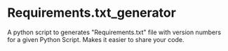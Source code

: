 # Requirements.txt_generator
A python script to generates "Requirements.txt" file with version numbers for a given Python Script. Makes it easier to share your code.
